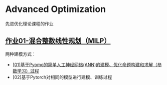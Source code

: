 # Advanced Optimization

先进优化理论课程的作业

## [作业01-混合整数线性规划（MILP）](./作业-1)

两种建模方式：

- [[01]基于Pyomo的简单人工神经网络(ANN)的建模、优化命题构建和求解（参数学习）过程](./作业-1/model-Pyomo)
- [02]基于Pytorch对相同的模型进行建模、训练过程
